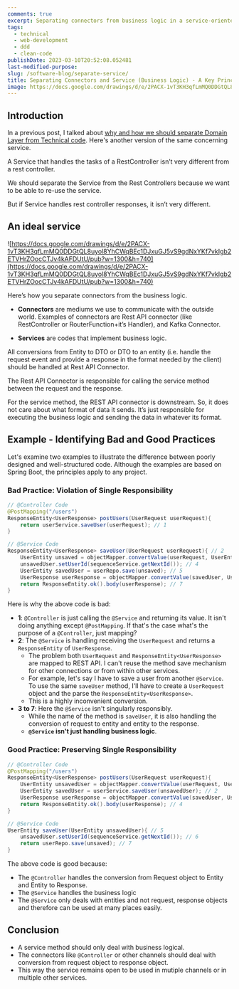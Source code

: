 ```yaml
---
comments: true
excerpt: Separating connectors from business logic in a service-oriented architecture promotes reusability and single responsibility.
tags:
  - technical
  - web-development
  - ddd
  - clean-code
publishDate: 2023-03-10T20:52:08.052481
last-modified-purpose:
slug: /software-blog/separate-service/
title: Separating Connectors and Service (Business Logic) - A Key Principle for Service Reusability
image: https://docs.google.com/drawings/d/e/2PACX-1vT3KH3qfLmMQ0DDGtQL8uyol8YhCWqBEc1DJxuGJ5vS9gdNxYKf7vkIgb2ETVHrZOocCTJv4kAFDUtU/pub?w=1300&amp;h=740
---
```


## Introduction

In a previous post, I talked about [why and how we should separate Domain Layer from Technical code](/software-blog/separate-technical-code). Here's another version of the same concerning service.

A Service that handles the tasks of a RestController isn’t very different from a rest controller.

We should separate the Service from the Rest Controllers because we want to be able to re-use the service.

But if Service handles rest controller responses, it isn’t very different.

## An ideal service

![https://docs.google.com/drawings/d/e/2PACX-1vT3KH3qfLmMQ0DDGtQL8uyol8YhCWqBEc1DJxuGJ5vS9gdNxYKf7vkIgb2ETVHrZOocCTJv4kAFDUtU/pub?w=1300&h=740](https://docs.google.com/drawings/d/e/2PACX-1vT3KH3qfLmMQ0DDGtQL8uyol8YhCWqBEc1DJxuGJ5vS9gdNxYKf7vkIgb2ETVHrZOocCTJv4kAFDUtU/pub?w=1300&h=740)

Here’s how you separate connectors from the business logic.

- **Connectors** are mediums we use to communicate with the outside world. Examples of connectors are Rest API connector (like RestController or RouterFunction+it’s Handler), and Kafka Connector.

- **Services** are codes that implement business logic.

All conversions from Entity to DTO or DTO to an entity (i.e. handle the request event and provide a response in the format needed by the client) should be handled at Rest API Connector.

The Rest API Connector is responsible for calling the service method between the request and the response.

For the service method, the REST API connector is downstream. So, it does not care about what format of data it sends. It’s just responsible for executing the business logic and sending the data in whatever its format.

## Example - Identifying Bad and Good Practices

Let's examine two examples to illustrate the difference between poorly designed and well-structured code. Although the examples are based on Spring Boot, the principles apply to any project.

### Bad Practice: Violation of Single Responsibility

```java
// @Controller Code
@PostMapping("/users")
ResponseEntity<UserResponse> postUsers(UserRequest userRequest){
    return userService.saveUser(userRequest); // 1
}

// @Service Code
ResponseEntity<UserResponse> saveUser(UserRequest userRequest){ // 2
    UserEntity unsaved = objectMapper.convertValue(userRequest, UserEntity.class); // 3
    unsavedUser.setUserId(sequenceService.getNextId()); // 4
    UserEntity savedUser = userRepo.save(unsaved); // 5
    UserResponse userResponse = objectMapper.convertValue(savedUser, UserResponse.class); // 6
    return ResponseEntity.ok().body(userResponse); // 7
}
```

Here is why the above code is bad:

- **1**: `@Controller` is just calling the `@Service` and returning its value. It isn't doing anything except `@PostMapping`. If that's the case what's the purpose of a `@Controller`, just mapping?
- **2**: The `@Service` is handling receiving the `UserRequest` and returns a `ResponseEntity` of `UserResponse`.
  - The problem both `UserRequest` and `ResponseEntity<UserResponse>` are mapped to REST API. I can't reuse the method save mechanism for other connections or from within other services.
  - For example, let's say I have to save a user from another `@Service`. To use the same `saveUser` method, I'll have to create a `UserRequest` object and the parse the `ResponseEntity<UserResponse>`.
  - This is a highly inconvenient conversion.
- **3 to 7**: Here the `@Service` isn't singularly responsibly.
  - While the name of the method is `saveUser`, it is also handling the conversion of request to entity and entity to the response.
  - **`@Service` isn't just handling business logic**.

### Good Practice: Preserving Single Responsibility

```java
// @Controller Code
@PostMapping("/users")
ResponseEntity<UserResponse> postUsers(UserRequest userRequest){
    UserEntity unsavedUser = objectMapper.convertValue(userRequest, UserEntity.class); // 1
    UserEntity savedUser = userService.saveUser(unsavedUser); // 2
    UserResponse userResponse = objectMapper.convertValue(savedUser, UserResponse.class); // 3
    return ResponseEntity.ok().body(userResponse); // 4
}

// @Service Code
UserEntity saveUser(UserEntity unsavedUser){ // 5
    unsavedUser.setUserId(sequenceService.getNextId()); // 6
    return userRepo.save(unsaved); // 7
}
```

The above code is good because:

- The `@Controller` handles the conversion from Request object to Entity and Entity to Response.
- The `@Service` handles the business logic
- The `@Service` only deals with entities and not request, response objects and therefore can be used at many places easily.

## Conclusion

- A service method should only deal with business logical.
- The connectors like `@Controller` or other channels should deal with conversion from request object to response object.
- This way the service remains open to be used in mutiple channels or in multiple other services.
